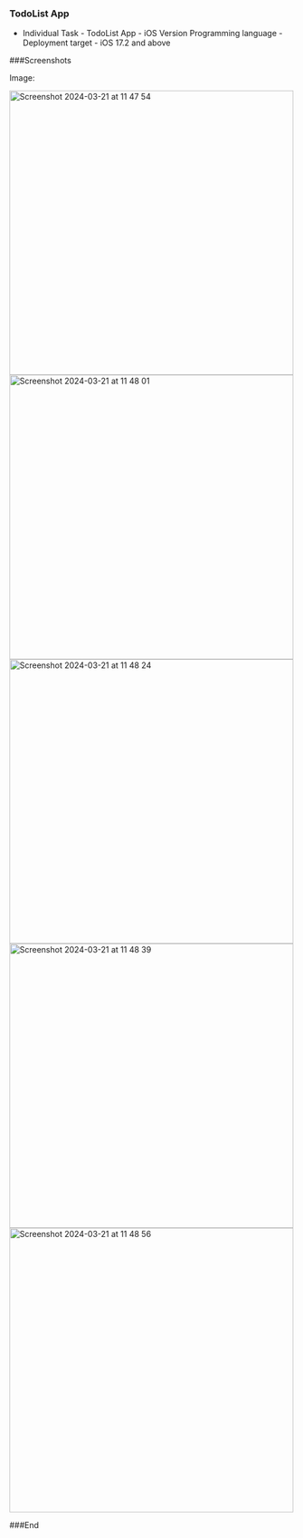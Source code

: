 ###  TodoList App

- Individual Task - TodoList App - iOS Version Programming language - Deployment target - iOS 17.2 and above

###Screenshots

Image:

<img width="502" alt="Screenshot 2024-03-21 at 11 47 54" src="https://github.com/sihombingevita/AppUsingCoreData/assets/41824535/094bb4be-3a45-4a4f-866c-7e9f7c1d1057">

<img width="502" alt="Screenshot 2024-03-21 at 11 48 01" src="https://github.com/sihombingevita/AppUsingCoreData/assets/41824535/bba9818e-6d26-40be-8629-37b70c6de204">

<img width="502" alt="Screenshot 2024-03-21 at 11 48 24" src="https://github.com/sihombingevita/AppUsingCoreData/assets/41824535/7934a924-ae4a-4c9e-9d16-5bc86022130d">

<img width="502" alt="Screenshot 2024-03-21 at 11 48 39" src="https://github.com/sihombingevita/AppUsingCoreData/assets/41824535/2049cfc9-3a63-40f2-b03d-cce1fb131c03">

<img width="502" alt="Screenshot 2024-03-21 at 11 48 56" src="https://github.com/sihombingevita/AppUsingCoreData/assets/41824535/844da283-3568-4117-8a1f-d6137c5d7a10">


###End
